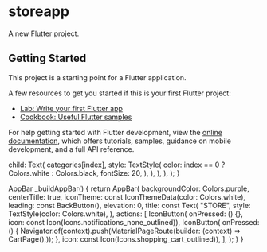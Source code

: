 # storeapp

A new Flutter project.

## Getting Started

This project is a starting point for a Flutter application.

A few resources to get you started if this is your first Flutter project:

- [Lab: Write your first Flutter app](https://docs.flutter.dev/get-started/codelab)
- [Cookbook: Useful Flutter samples](https://docs.flutter.dev/cookbook)

For help getting started with Flutter development, view the
[online documentation](https://docs.flutter.dev/), which offers tutorials,
samples, guidance on mobile development, and a full API reference.

child: Text(
categories[index],
style: TextStyle(
color: index == 0 ? Colors.white : Colors.black,
fontSize: 20,
),
),
),
),
);
}

AppBar _buildAppBar() {
return AppBar(
backgroundColor: Colors.purple,
centerTitle: true,
iconTheme: const IconThemeData(color: Colors.white),
leading: const BackButton(),
elevation: 0,
title: const Text(
"STORE",
style: TextStyle(color: Colors.white),
),
actions: [
IconButton(
onPressed: () {},
icon: const Icon(Icons.notifications_none_outlined)),
IconButton(
onPressed: () {
Navigator.of(context).push(MaterialPageRoute(builder: (context) => CartPage(),));
}, icon: const Icon(Icons.shopping_cart_outlined)),
],
);
}
}
